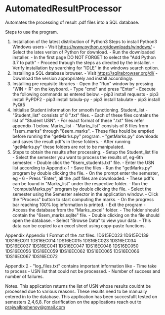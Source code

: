 # AutomatedResultProcessor
Automates the processing of result .pdf files into a SQL database.

Steps to use the program.
1) Installation of the latest distribution of Python3
		Steps to install Python3
		Windows users
		- Visit https://www.python.org/downloads/windows/
		- Select the lates verion of Python for download.
		- Run the downloaded installer.
		- In the first page DO NOT FORGET to select the "Add Python 3.7 to path"
		- Proceed through the steps as directed by the installer.
		- Verify installation by searching for "IDLE" in the windows search option.
2) Installing a SQL database browser.
		- Visit https://sqlitebrowser.org/dl/
		- Download the version appropriately and install accordingly.
3) Installing pre requisite libraries
		- Open the "Run" window by pressing  "WIN + R" on the keyboard.
		- Type "cmd" and press "Enter"
		- Execute the following commands as entered below.
				- pip3 install requests
				- pip3 install PyPDF2
				- pip3 install tabula-py
				- pip3 install tabulate
				- pip3 install PyQt5
4) Initialise Student information for smooth functioning.
		Student_list
			- "Student_list" consists of 8 ".txt" files.
			- Each of these files contains the list of "Student USN".
			- For exact format of these ".txt" files refer appendix-1 below.
		Marks_list
			- "Marks_list" consists of 8 files from "1sem_marks" through "8sem_marks".
			- These files hould be emptied before running the "getMarks.py" program.
			- "getMarks.py" downloads and saves the result pdf's in these folders.
			- After running "getMarks.py" these folders are not to be manipulated.
5) Steps to obtain the results after processing.
		- Setup the Student_list file
				- Select the semester you want to process the results of, eg-6th semester.
				- Double click the "6sem_students.txt" file.
				- Enter the USN list according to Appendix-1
				- Save the files
		- Run the "getMarks.py" program by double clicking the file.
				- On the prompt enter the semester, eg - 6
				- Press "Enter", all the .pdf files are downloaded.
				- These pdf's can be found in "Marks_list" under the respective folder.
		- Run the "computeMarks.py" program by double clicking the file.
				- Select the semester using the Semester selector in the application window.
				- Click the "Process" button to start computing the marks.
				- On the progress bar reaching 100% log information is printed.
				- Exit the program
		- Access the database from the "Marks_excel" folder.
				- The folder should contain the "6sem_marks.sqlite" file.
				- Double clicking on the file should open the database.
				- Select "Browse Data" to view your data.
				- This data can be copied to an excel sheet using copy-paste functions.

Appendix
Appendix 1
Format of the .txt files.
1DS15EC023
1DS15EC139
1DS16EC011
1DS16EC014
1DS16EC015
1DS16EC023
1DS16EC034
1DS16EC037
1DS16EC041
1DS16EC047
1DS16EC048
1DS16EC050
1DS16EC056
1DS16EC059
1DS16EC062
1DS16EC065
1DS16EC066
1DS16EC067
1DS16EC072

Appendix 2
		- "log_files.txt" contains important information like
				- Time take to process
				- USN list that could not be processed.
				- Number of success and number of failures.

Notes.
This application returns the list of USN whose results couldnt be processed due to various reasons.
These results need to be manually entered in to the database.
This application has been succesfullt tested on semesters 2,4,6,8.
For clarification on the applications reach out to prajwalkpshenoy@gmail.com
